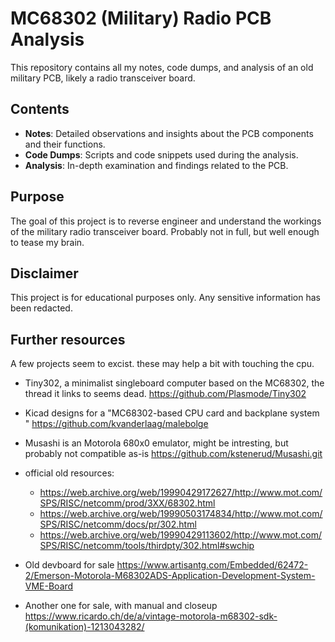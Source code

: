 # MC68302 (Military) Radio PCB Analysis

This repository contains all my notes, code dumps, and analysis of an old military PCB, likely a radio transceiver board.

## Contents

- **Notes**: Detailed observations and insights about the PCB components and their functions.
- **Code Dumps**: Scripts and code snippets used during the analysis.
- **Analysis**: In-depth examination and findings related to the PCB.

## Purpose

The goal of this project is to reverse engineer and understand the workings of the military radio transceiver board.
Probably not in full, but well enough to tease my brain.

## Disclaimer

This project is for educational purposes only. Any sensitive information has been redacted.

## Further resources

A few projects seem to excist. these may help a bit with touching the cpu.

- Tiny302, a minimalist singleboard computer based on the MC68302, the thread it links to seems dead.
  https://github.com/Plasmode/Tiny302
- Kicad designs for a "MC68302-based CPU card and backplane system " 
  https://github.com/kvanderlaag/malebolge
- Musashi is an Motorola 680x0 emulator, might be intresting, but probably not compatible as-is
  https://github.com/kstenerud/Musashi.git

- official old resources:
    - https://web.archive.org/web/19990429172627/http://www.mot.com/SPS/RISC/netcomm/prod/3XX/68302.html
    - https://web.archive.org/web/19990503174834/http://www.mot.com/SPS/RISC/netcomm/docs/pr/302.html
    - https://web.archive.org/web/19990429113602/http://www.mot.com/SPS/RISC/netcomm/tools/thirdpty/302.html#swchip

- Old devboard for sale https://www.artisantg.com/Embedded/62472-2/Emerson-Motorola-M68302ADS-Application-Development-System-VME-Board
- Another one for sale, with manual and closeup https://www.ricardo.ch/de/a/vintage-motorola-m68302-sdk-(komunikation)-1213043282/